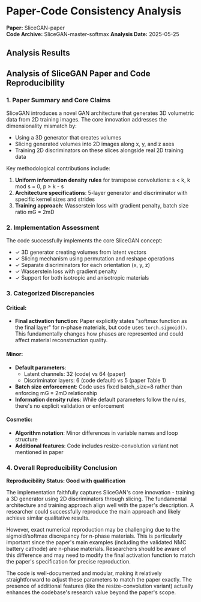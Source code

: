 # Paper-Code Consistency Analysis

**Paper:** SliceGAN-paper  
**Code Archive:** SliceGAN-master-softmax
**Analysis Date:** 2025-05-25

## Analysis Results

## Analysis of SliceGAN Paper and Code Reproducibility

### 1. Paper Summary and Core Claims

SliceGAN introduces a novel GAN architecture that generates 3D volumetric data from 2D training images. The core innovation addresses the dimensionality mismatch by:
- Using a 3D generator that creates volumes
- Slicing generated volumes into 2D images along x, y, and z axes
- Training 2D discriminators on these slices alongside real 2D training data

Key methodological contributions include:
1. **Uniform information density rules** for transpose convolutions: s < k, k mod s = 0, p ≥ k - s
2. **Architecture specifications**: 5-layer generator and discriminator with specific kernel sizes and strides
3. **Training approach**: Wasserstein loss with gradient penalty, batch size ratio mG = 2mD

### 2. Implementation Assessment

The code successfully implements the core SliceGAN concept:
- ✓ 3D generator creating volumes from latent vectors
- ✓ Slicing mechanism using permutation and reshape operations
- ✓ Separate discriminators for each orientation (x, y, z)
- ✓ Wasserstein loss with gradient penalty
- ✓ Support for both isotropic and anisotropic materials

### 3. Categorized Discrepancies

#### Critical:
- **Final activation function**: Paper explicitly states "softmax function as the final layer" for n-phase materials, but code uses `torch.sigmoid()`. This fundamentally changes how phases are represented and could affect material reconstruction quality.

#### Minor:
- **Default parameters**: 
  - Latent channels: 32 (code) vs 64 (paper)
  - Discriminator layers: 6 (code default) vs 5 (paper Table 1)
- **Batch size enforcement**: Code uses fixed batch_size=8 rather than enforcing mG = 2mD relationship
- **Information density rules**: While default parameters follow the rules, there's no explicit validation or enforcement

#### Cosmetic:
- **Algorithm notation**: Minor differences in variable names and loop structure
- **Additional features**: Code includes resize-convolution variant not mentioned in paper

### 4. Overall Reproducibility Conclusion

**Reproducibility Status: Good with qualification**

The implementation faithfully captures SliceGAN's core innovation - training a 3D generator using 2D discriminators through slicing. The fundamental architecture and training approach align well with the paper's description. A researcher could successfully reproduce the main approach and likely achieve similar qualitative results.

However, exact numerical reproduction may be challenging due to the sigmoid/softmax discrepancy for n-phase materials. This is particularly important since the paper's main examples (including the validated NMC battery cathode) are n-phase materials. Researchers should be aware of this difference and may need to modify the final activation function to match the paper's specification for precise reproduction.

The code is well-documented and modular, making it relatively straightforward to adjust these parameters to match the paper exactly. The presence of additional features (like the resize-convolution variant) actually enhances the codebase's research value beyond the paper's scope.